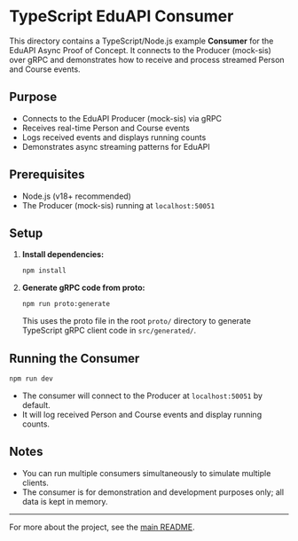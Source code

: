 # TypeScript EduAPI Consumer

This directory contains a TypeScript/Node.js example **Consumer** for the EduAPI Async Proof of Concept. It connects to the Producer (mock-sis) over gRPC and demonstrates how to receive and process streamed Person and Course events.

## Purpose
- Connects to the EduAPI Producer (mock-sis) via gRPC
- Receives real-time Person and Course events
- Logs received events and displays running counts
- Demonstrates async streaming patterns for EduAPI

## Prerequisites
- Node.js (v18+ recommended)
- The Producer (mock-sis) running at `localhost:50051`

## Setup

1. **Install dependencies:**
   ```sh
   npm install
   ```

2. **Generate gRPC code from proto:**
   ```sh
   npm run proto:generate
   ```
   This uses the proto file in the root `proto/` directory to generate TypeScript gRPC client code in `src/generated/`.

## Running the Consumer

```sh
npm run dev
```

- The consumer will connect to the Producer at `localhost:50051` by default.
- It will log received Person and Course events and display running counts.

## Notes
- You can run multiple consumers simultaneously to simulate multiple clients.
- The consumer is for demonstration and development purposes only; all data is kept in memory.

---

For more about the project, see the [main README](../../README.md). 